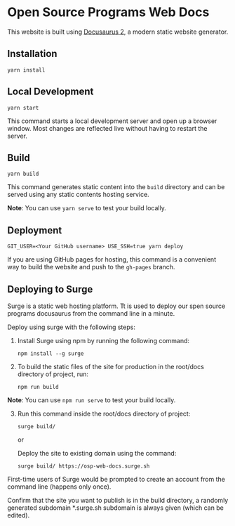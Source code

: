 # Open Source Programs Web Docs

This website is built using [Docusaurus 2](https://v2.docusaurus.io/), a modern static website generator.

## Installation

```
yarn install
```

## Local Development

```
yarn start
```

This command starts a local development server and open up a browser window. Most changes are reflected live without having to restart the server.

## Build

```
yarn build
```

This command generates static content into the `build` directory and can be served using any static contents hosting service.

**Note**: You can use `yarn serve` to test your build locally.

## Deployment

```
GIT_USER=<Your GitHub username> USE_SSH=true yarn deploy
```

If you are using GitHub pages for hosting, this command is a convenient way to build the website and push to the `gh-pages` branch.

## Deploying to Surge

Surge is a static web hosting platform. Tt is used to deploy our spen source programs docusaurus from the command line in a minute.

Deploy using surge with the following steps:

1. Install Surge using npm by running the following command:
    ```
    npm install --g surge
    ```
2. To build the static files of the site for production in the root/docs directory of project, run:
    ```
    npm run build
    ```
**Note**: You can use `npm run serve` to test your build locally.

3. Run this command inside the root/docs directory of project:
    ```
    surge build/
    ```
    or

    Deploy the site to existing domain using the command:
    ```
    surge build/ https://osp-web-docs.surge.sh
    ```

First-time users of Surge would be prompted to create an account from the command line (happens only once).

Confirm that the site you want to publish is in the build directory, a randomly generated subdomain *.surge.sh subdomain is always given (which can be edited).

